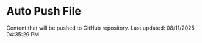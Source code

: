 # Auto Push File

Content that will be pushed to GitHub repository.
Last updated: 08/11/2025, 04:35:29 PM